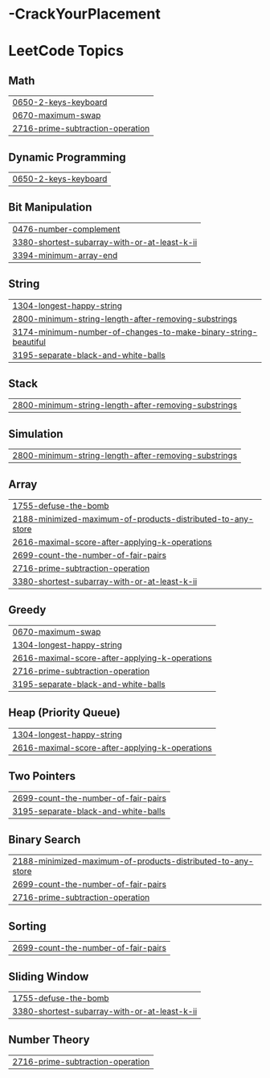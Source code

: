 # -CrackYourPlacement
<!---LeetCode Topics Start-->
# LeetCode Topics
## Math
|  |
| ------- |
| [0650-2-keys-keyboard](https://github.com/Yashchanna/-CrackYourPlacement/tree/master/0650-2-keys-keyboard) |
| [0670-maximum-swap](https://github.com/Yashchanna/-CrackYourPlacement/tree/master/0670-maximum-swap) |
| [2716-prime-subtraction-operation](https://github.com/Yashchanna/-CrackYourPlacement/tree/master/2716-prime-subtraction-operation) |
## Dynamic Programming
|  |
| ------- |
| [0650-2-keys-keyboard](https://github.com/Yashchanna/-CrackYourPlacement/tree/master/0650-2-keys-keyboard) |
## Bit Manipulation
|  |
| ------- |
| [0476-number-complement](https://github.com/Yashchanna/-CrackYourPlacement/tree/master/0476-number-complement) |
| [3380-shortest-subarray-with-or-at-least-k-ii](https://github.com/Yashchanna/-CrackYourPlacement/tree/master/3380-shortest-subarray-with-or-at-least-k-ii) |
| [3394-minimum-array-end](https://github.com/Yashchanna/-CrackYourPlacement/tree/master/3394-minimum-array-end) |
## String
|  |
| ------- |
| [1304-longest-happy-string](https://github.com/Yashchanna/-CrackYourPlacement/tree/master/1304-longest-happy-string) |
| [2800-minimum-string-length-after-removing-substrings](https://github.com/Yashchanna/-CrackYourPlacement/tree/master/2800-minimum-string-length-after-removing-substrings) |
| [3174-minimum-number-of-changes-to-make-binary-string-beautiful](https://github.com/Yashchanna/-CrackYourPlacement/tree/master/3174-minimum-number-of-changes-to-make-binary-string-beautiful) |
| [3195-separate-black-and-white-balls](https://github.com/Yashchanna/-CrackYourPlacement/tree/master/3195-separate-black-and-white-balls) |
## Stack
|  |
| ------- |
| [2800-minimum-string-length-after-removing-substrings](https://github.com/Yashchanna/-CrackYourPlacement/tree/master/2800-minimum-string-length-after-removing-substrings) |
## Simulation
|  |
| ------- |
| [2800-minimum-string-length-after-removing-substrings](https://github.com/Yashchanna/-CrackYourPlacement/tree/master/2800-minimum-string-length-after-removing-substrings) |
## Array
|  |
| ------- |
| [1755-defuse-the-bomb](https://github.com/Yashchanna/-CrackYourPlacement/tree/master/1755-defuse-the-bomb) |
| [2188-minimized-maximum-of-products-distributed-to-any-store](https://github.com/Yashchanna/-CrackYourPlacement/tree/master/2188-minimized-maximum-of-products-distributed-to-any-store) |
| [2616-maximal-score-after-applying-k-operations](https://github.com/Yashchanna/-CrackYourPlacement/tree/master/2616-maximal-score-after-applying-k-operations) |
| [2699-count-the-number-of-fair-pairs](https://github.com/Yashchanna/-CrackYourPlacement/tree/master/2699-count-the-number-of-fair-pairs) |
| [2716-prime-subtraction-operation](https://github.com/Yashchanna/-CrackYourPlacement/tree/master/2716-prime-subtraction-operation) |
| [3380-shortest-subarray-with-or-at-least-k-ii](https://github.com/Yashchanna/-CrackYourPlacement/tree/master/3380-shortest-subarray-with-or-at-least-k-ii) |
## Greedy
|  |
| ------- |
| [0670-maximum-swap](https://github.com/Yashchanna/-CrackYourPlacement/tree/master/0670-maximum-swap) |
| [1304-longest-happy-string](https://github.com/Yashchanna/-CrackYourPlacement/tree/master/1304-longest-happy-string) |
| [2616-maximal-score-after-applying-k-operations](https://github.com/Yashchanna/-CrackYourPlacement/tree/master/2616-maximal-score-after-applying-k-operations) |
| [2716-prime-subtraction-operation](https://github.com/Yashchanna/-CrackYourPlacement/tree/master/2716-prime-subtraction-operation) |
| [3195-separate-black-and-white-balls](https://github.com/Yashchanna/-CrackYourPlacement/tree/master/3195-separate-black-and-white-balls) |
## Heap (Priority Queue)
|  |
| ------- |
| [1304-longest-happy-string](https://github.com/Yashchanna/-CrackYourPlacement/tree/master/1304-longest-happy-string) |
| [2616-maximal-score-after-applying-k-operations](https://github.com/Yashchanna/-CrackYourPlacement/tree/master/2616-maximal-score-after-applying-k-operations) |
## Two Pointers
|  |
| ------- |
| [2699-count-the-number-of-fair-pairs](https://github.com/Yashchanna/-CrackYourPlacement/tree/master/2699-count-the-number-of-fair-pairs) |
| [3195-separate-black-and-white-balls](https://github.com/Yashchanna/-CrackYourPlacement/tree/master/3195-separate-black-and-white-balls) |
## Binary Search
|  |
| ------- |
| [2188-minimized-maximum-of-products-distributed-to-any-store](https://github.com/Yashchanna/-CrackYourPlacement/tree/master/2188-minimized-maximum-of-products-distributed-to-any-store) |
| [2699-count-the-number-of-fair-pairs](https://github.com/Yashchanna/-CrackYourPlacement/tree/master/2699-count-the-number-of-fair-pairs) |
| [2716-prime-subtraction-operation](https://github.com/Yashchanna/-CrackYourPlacement/tree/master/2716-prime-subtraction-operation) |
## Sorting
|  |
| ------- |
| [2699-count-the-number-of-fair-pairs](https://github.com/Yashchanna/-CrackYourPlacement/tree/master/2699-count-the-number-of-fair-pairs) |
## Sliding Window
|  |
| ------- |
| [1755-defuse-the-bomb](https://github.com/Yashchanna/-CrackYourPlacement/tree/master/1755-defuse-the-bomb) |
| [3380-shortest-subarray-with-or-at-least-k-ii](https://github.com/Yashchanna/-CrackYourPlacement/tree/master/3380-shortest-subarray-with-or-at-least-k-ii) |
## Number Theory
|  |
| ------- |
| [2716-prime-subtraction-operation](https://github.com/Yashchanna/-CrackYourPlacement/tree/master/2716-prime-subtraction-operation) |
<!---LeetCode Topics End-->